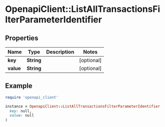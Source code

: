 # OpenapiClient::ListAllTransactionsFilterParameterIdentifier

## Properties

| Name | Type | Description | Notes |
| ---- | ---- | ----------- | ----- |
| **key** | **String** |  | [optional] |
| **value** | **String** |  | [optional] |

## Example

```ruby
require 'openapi_client'

instance = OpenapiClient::ListAllTransactionsFilterParameterIdentifier.new(
  key: null,
  value: null
)
```

